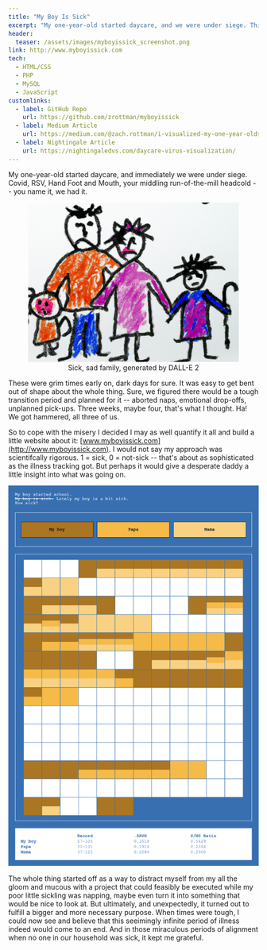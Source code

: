 ```yaml
---
title: "My Boy Is Sick"
excerpt: "My one-year-old started daycare, and we were under siege. This is one man's attempt to quantify misery."
header:
  teaser: /assets/images/myboyissick_screenshot.png
link: http://www.myboyissick.com
tech:
  - HTML/CSS
  - PHP
  - MySQL
  - JavaScript
customlinks:
  - label: GitHub Repo
    url: https://github.com/zrottman/myboyissick
  - label: Medium Article
    url: https://medium.com/@zach.rottman/i-visualized-my-one-year-olds-relentless-daycare-bugs-and-it-calmed-me-down-b5dd2bed15de
  - label: Nightingale Article
    url: https://nightingaledvs.com/daycare-virus-visualization/
---
```


My one-year-old started daycare, and immediately we were under siege. Covid, RSV, Hand Foot and Mouth, your middling run-of-the-mill headcold -- you name it, we had it.

<figure>
<img src="/assets/images/sick-family-crayon-4-cropped.png" alt="Sick, sad family, generated by DALL-E 2">
<figcaption align='center'>Sick, sad family, generated by DALL-E 2</figcaption>
</figure>

These were grim times early on, dark days for sure. It was easy to get bent out of shape about the whole thing. Sure, we figured there would be a tough transition period and planned for it -- aborted naps, emotional drop-offs, unplanned pick-ups. Three weeks, maybe four, that's what I thought. Ha! We got hammered, all three of us.

So to cope with the misery I decided I may as well quantify it all and build a little website about it: [www.myboyissick.com](http://www.myboyissick.com). I would not say my approach was scientifcally rigorous. 1 = sick, 0 = not-sick -- that's about as sophisticated as the illness tracking got. But perhaps it would give a desperate daddy a little insight into what was going on.

![Screenshot of myboyissick.com](/assets/images/myboyissick-screenshot-large.png)

The whole thing started off as a way to distract myself from my all the gloom and mucous with a project that could feasibly be executed while my poor little sickling was napping, maybe even turn it into something that would be nice to look at. But ultimately, and unexpectedly, it turned out to fulfill a bigger and more necessary purpose. When times were tough, I could now see and believe that this seeimingly infinite period of illness indeed would come to an end. And in those miraculous periods of alignment when no one in our household was sick, it kept me grateful.

